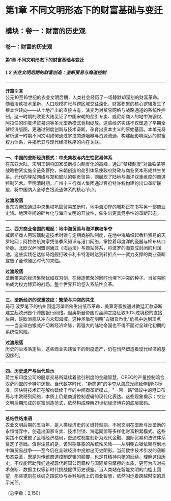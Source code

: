 # 第1章 不同文明形态下的财富基础与变迁

## 模块：卷一：财富的历史观

### 卷一：财富的历史观  
#### 第1章 不同文明形态下的财富基础与变迁  
##### 1.2 农业文明后期的财富创造：垄断贸易与商道控制  

---

**开篇引言**  
公元10至16世纪的农业文明后期，人类社会经历了一场静默却深刻的财富革命。随着冶铁技术革新、人口规模扩张与跨区域交往深化，财富积累的核心逻辑发生了根本性转向——从土地产出的直接占有，演变为对贸易网络与战略通道的系统性控制。这一时期的欧亚大陆见证了中国宋朝的盐引专卖、威尼斯商人的地中海霸权、阿拉伯的印度洋贸易网等多元垄断模式竞相绽放。这些经济实践不仅塑造了早期全球经济版图，更通过制度创新与技术垄断，孕育出资本主义的原始基因。本单元将解析这一时期不同文明如何通过掌控商道咽喉与资源流通，构建起影响深远的财富权力体系，并揭示其与现代经济秩序的内在关联。

---

**一、中国的垄断经济模式：中央集权与内生性贸易体系**  
在东亚大陆，宋明王朝将国家垄断推向制度化的高峰。通过"禁榷制度"对盐铁茶等战略物资实施全链条管控，宋朝创造的盐引体系使政府财政与商业资本形成共生关系。元代的驿站网络与郑和舰队的朝贡贸易，则展现了陆地与海洋双重维度的商道控制艺术。至明清时期，广州十三行商人集团通过官府特许权构建的出口垄断联盟，将中国纳入全球白银流通体系的核心节点。

**过渡段落**  
当东方帝国通过中央集权巩固贸易垄断时，地中海沿岸的城邦正在书写另一部商业史诗。地理空间的碎片化与海洋文明的开放性，催生出更具竞争性的垄断形态。

---

**二、西方商业帝国的崛起：地中海贸易与海洋霸权争夺**  
威尼斯商人用玻璃制造技术封锁与定期商船队制度，在地中海编织起香料贸易的天罗地网；阿拉伯航海家凭借季风知识与港口网络，掌控着印度洋的瓷器与棉布转口命脉。北欧汉萨同盟则通过《海运法》与商站体系，将波罗的海变成封闭的利润池。这些实践在达伽马炮舰打破卡利卡特港时达到转折点——武力支撑的商业垄断宣告了全球殖民时代的来临。

**过渡段落**  
垄断带来的经济集聚犹如双刃剑，在缔造繁荣的同时也埋下冲突的种子。当贸易网络成为权力博弈的战场，整个世界开始卷入系统性变革。

---

**三、垄断经济的双重效应：繁荣与冲突的共生**  
马可·波罗笔下的杭州因运河垄断催生出纸币革命，美第奇家族通过教廷汇款垄断建立起欧洲首个跨国银行网络。但奥斯曼帝国对丝绸之路征收30%过境税的直接后果，是欧洲舰队冲向未知海域。这种矛盾在明朝"白银货币化"危机中达到顶点——当全球白银减产切断经济命脉，再强大的陆地帝国也不得不面对全球化初期的系统性风险。

**过渡段落**  
历史的尘埃落定后，这些商业实践留下的制度遗产，仍在悄然塑造着现代经济的基因序列。

---

**四、历史遗产与当代启示**  
荷兰东印度公司的股票交易所延续着盐引制度的金融智慧，OPEC的产量控制暗合汉萨同盟的卡特尔逻辑。当代数字时代，"新商道"的争夺从海底光缆延伸到5G标准，区块链技术正在解构延续千年的中间商垄断模式。"一带一路"倡议中的港口布局与中欧班列网络，本质上仍是商道控制逻辑的现代化表达。这些现象揭示：农业文明后期形成的财富创造范式，依然构成理解21世纪经济博弈的底层密码。

---

**总结性结束语**  
农业文明后期的五百年，是人类经济史的关键转型期。不同文明在垄断与反垄断的永恒博弈中，创造出国家专卖、技术封锁、海运同盟等多样化财富积累模式。这些实践不仅重塑了区域经济格局，更通过制度创新为现代金融、国际贸易和法律体系奠定了基础。值得注意的是，该时期暴露的系统性风险——从明朝白银依赖症到地中海贸易战争——至今仍在全球经济中投射出历史阴影。当前数字技术引发的垄断形态变革，既是对传统商道控制逻辑的颠覆，也是其精神内核的延续。理解这段历史，不仅能帮助我们透视现代跨国公司霸权与国际贸易摩擦的本质，更可为应对技术垄断、数据主权等新时代挑战提供历史镜鉴。当人类站在智能文明的门槛上回望，那些镌刻在丝绸之路驼铃与香料船帆上的商业智慧，依然闪烁着跨越时空的启示光芒。

（总字数：2,150）